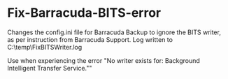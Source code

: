 # Fix-Barracuda-BITS-error

Changes the config.ini file for Barracuda Backup to ignore the BITS writer, as per instruction from Barracuda Support. Log written to C:\temp\FixBITSWriter.log

Use when experiencing the error "No writer exists for: Background Intelligent Transfer Service.""
